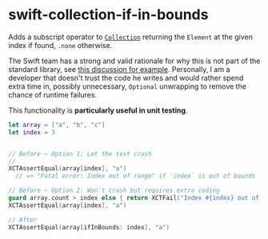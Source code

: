 # swift-collection-if-in-bounds

Adds a subscript operator to [`Collection`](https://developer.apple.com/documentation/swift/collection) returning the `Element` at the given index if found, `.none` otherwise.

The Swift team has a strong and valid rationale for why this is not part of the standard library, see [this discussion for example](https://forums.swift.org/t/draft-adding-safe-indexing-to-array/10767/122).
Personally, I am a developer that doesn't trust the code he writes and would rather spend extra time in, possibly unnecessary, `Optional` unwrapping to remove the chance of runtime failures.

This functionality is **particularly useful in unit testing**.

```swift
let array = ["a", "b", "c"]
let index = 3


// Before – Option 1: Let the test crash
//
XCTAssertEqual(array[index], "a")
  // => "Fatal error: Index out of range" if `index` is out of bounds

// Before – Option 2: Won't crash but requires extra coding
guard array.count > index else { return XCTFail("Index #{index} out of bounds") }
XCTAssertEqual(array[index], "a")

// After
XCTAssertEqual(array[ifInBounds: index], "a")
```
